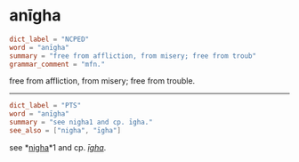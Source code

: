 # anīgha

``` toml
dict_label = "NCPED"
word = "anīgha"
summary = "free from affliction, from misery; free from troub"
grammar_comment = "mfn."
```

free from affliction, from misery; free from trouble.

--------------------

``` toml
dict_label = "PTS"
word = "anīgha"
summary = "see nigha1 and cp. īgha."
see_also = ["nigha", "īgha"]
```

see *[nigha](nigha.md)*1 and cp. *[īgha](īgha.md)*.

